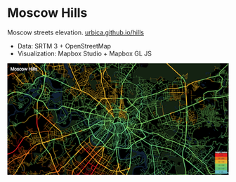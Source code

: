 # Moscow Hills

Moscow streets elevation. [urbica.github.io/hills](https://urbica.github.io/hills/)

- Data: SRTM 3 + OpenStreetMap
- Visualization: Mapbox Studio + Mapbox GL JS

![Screenshot](https://raw.githubusercontent.com/urbica/hills/master/screenshot.png)
